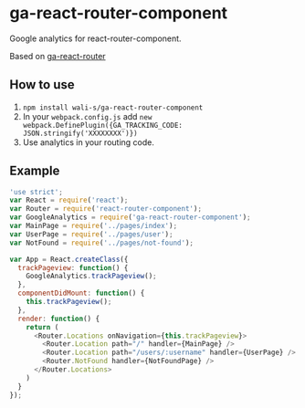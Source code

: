 # ga-react-router-component
Google analytics for react-router-component.

Based on [ga-react-router](https://github.com/tcoopman/ga-react-router)

## How to use

1. `npm install wali-s/ga-react-router-component`
2. In your `webpack.config.js` add `new webpack.DefinePlugin({GA_TRACKING_CODE: JSON.stringify('XXXXXXXX')})`
3. Use analytics in your routing code.

## Example

```js
'use strict';
var React = require('react');
var Router = require('react-router-component');
var GoogleAnalytics = require('ga-react-router-component');
var MainPage = require('../pages/index');
var UserPage = require('../pages/user');
var NotFound = require('../pages/not-found');

var App = React.createClass({
  trackPageview: function() {
    GoogleAnalytics.trackPageview();
  },
  componentDidMount: function() {
    this.trackPageview();
  },
  render: function() {
    return (
      <Router.Locations onNavigation={this.trackPageview}>
        <Router.Location path="/" handler={MainPage} />
        <Router.Location path="/users/:username" handler={UserPage} />
        <Router.NotFound handler={NotFoundPage} />
      </Router.Locations>
    )
  }
});
```
